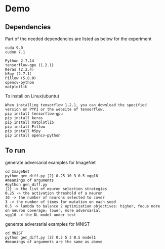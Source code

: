 # Demo

## Dependencies

Part of the needed dependencies are listed as below for the experiment
```
cuda 9.0
cudnn 7.1

Python 2.7.14
tensorflow-gpu (1.2.1)
Keras (2.2.4)
h5py (2.7.1)
Pillow (5.0.0)
opencv-python
matplotlib
```

To install on Linux(ubuntu)
```
When installing tensorflow 1.2.1, you can download the specified version on PYPI or the website of tensorflow.
pip install tensorflow-gpu
pip install keras
pip install matplotlib
pip install Pillow
pip install h5py
pip install opencv-python
```

## To run

generate adversarial examples for ImageNet
```
cd ImageNet
python gen_diff.py [2] 0.25 10 3 0.5 vgg16
#meanings of arguments
#python gen_diff.py 
[2] -> the list of neuron selection strategies
0.25 -> the activation threshold of a neuron
10 -> the number of neurons selected to cover
3 -> the number of times for mutation on each seed
0.5 -> lambda to balance 2 optimization objectives: higher, focus more on neuron coverage; lower, more adversarial
vgg16 -> the DL model under test
```

generate adversarial examples for MNIST
```
cd MNIST
python gen_diff.py [2] 0.5 5 3 0.5 model1
#meanings of arguments are the same as above
```